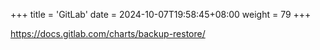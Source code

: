 +++
title = 'GitLab'
date = 2024-10-07T19:58:45+08:00
weight = 79
+++

https://docs.gitlab.com/charts/backup-restore/